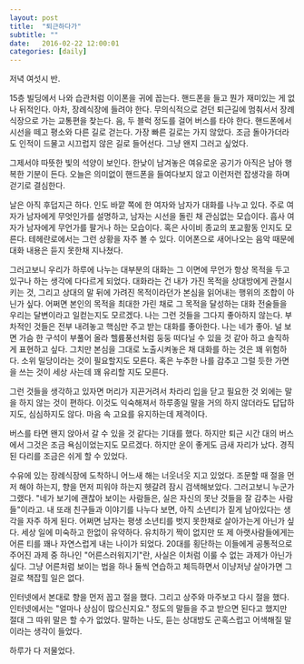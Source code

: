```yaml
---
layout: post
title:  "퇴근하다가"
subtitle: ""
date:   2016-02-22 12:00:01
categories: [daily]
---
```

저녁 여섯시 반.

15층 빌딩에서 나와 습관처럼 이이폰을 귀에 꼽는다. 핸드폰을 들고 뭔가 재미있는 게 없나 뒤적인다. 아차, 장례식장에 들려야 한다. 무의식적으로 걷던 퇴근길에 멈춰서서 장례식장으로 가는 교통편을 찾는다. 음, 두 블럭 정도를 걸어 버스를 타야 한다. 핸드폰에서 시선을 떼고 평소와 다른 길로 걷는다. 가장 빠른 길로는 가지 않았다. 조금 돌아가더라도 인적이 드물고 시끄럽지 않은 길로 들어선다. 그냥 왠지 그러고 싶었다.

그제서야 따뜻한 빛의 석양이 보인다. 한낮이 남겨놓은 여유로운 공기가 아직은 남아 행복한 기분이 든다. 오늘은 의미없이 핸드폰을 들여다보지 않고 이런저런 잡생각을 하며 걷기로 결심한다.

날은 아직 후덥지근 하다. 인도 바깥 쪽에 한 여자와 남자가 대화를 나누고 있다. 주로 여자가 남자에게 무엇인가를 설명하고, 남자는 시선을 돌린 채 관심없는 모습이다. 흡사 여자가 남자에게 무언가를 팔거나 하는 모습이다. 혹은 사이비 종교의 포교활동 인지도 모른다. 테헤란로에서는 그런 상황을 자주 볼 수 있다. 이어폰으로 새어나오는 음악 때문에 대화 내용은 듣지 못한채 지나쳤다.

그러고보니 우리가 하루에 나누는 대부분의 대화는 그 이면에 무언가 항상 목적을 두고 있구나 하는 생각에 다다르게 되었다. 대화라는 건 내가 가진 목적을 상대방에게 관철시키는 것, 그리고 상대의 말 뒤에 가려진 목적이라던가 본심을 읽어내는 행위의 조합이 아닌가 싶다. 어쩌면 본인의 목적을 최대한 가린 채로 그 목적을 달성하는 대화 전술들을 우리는 달변이라고 일컫는지도 모르겠다. 나는 그런 것들을 그다지 좋아하지 않는다. 부차적인 것들은 전부 내려놓고 핵심만 주고 받는 대화를 좋아한다. 나는 네가 좋아. 널 보면 가슴 한 구석이 부풀어 올라 헬륨풍선처럼 둥둥 떠다닐 수 있을 것 같아 하고 솔직하게 표현하고 싶다. 그치만 본심을 그대로 노출시켜놓은 채 대화를 하는 것은 꽤 위험하다. 소위 밀당이라는 것이 필요할지도 모른다. 혹은 누추한 나를 감추고 그럴 듯한 가면을 쓰는 것이 세상 사는데 꽤 유리할 지도 모른다.

그런 것들을 생각하고 있자면 머리가 지끈거려서 차라리 입을 닫고 필요한 것 외에는 말을 하지 않는 것이 편하다. 이것도 익숙해져서 하루종일 말을 거의 하지 않더라도 답답하지도, 심심하지도 않다. 마음 속 고요를 유지하는데 제격이다.

버스를 타면 왠지 앉아서 갈 수 있을 것 같다는 기대를 했다. 하지만 퇴근 시간 대의 버스에서 그것은 조금 욕심이었는지도 모르겠다. 하지만 운이 좋게도 금새 자리가 났다. 경직된 다리를 조금은 쉬게 할 수 있었다.

수유에 있는 장례식장에 도착하니 어느새 해는 너웃너웃 지고 있었다. 조문할 때 절을 먼저 해야 하는지, 향을 먼저 피워야 하는지 헷갈려 잠시 검색해보았다. 그러고보니 누군가 그랬다. "네가 보기에 괜찮아 보이는 사람들은, 실은 자신의 못난 것들을 잘 감추는 사람들"이라고. 내 또래 친구들과 이야기를 나누다 보면, 아직 소년티가 짙게 남아있다는 생각을 자주 하게 된다. 어쩌면 남자는 평생 소년티를 벗지 못한채로 살아가는게 아닌가 싶다. 세상 일에 미숙하고 한없이 유약하다. 유치하기 짝이 없지만 또 제 아랫사람들에게는 어른 티를 꽤나 자연스럽게 내는 나이가 되었다. 20대를 횡단하는 이들에게 공통적으로 주어진 과제 중 하나인 "어른스러워지기"란, 사실은 이처럼 이룰 수 없는 과제가 아닌가 싶다. 그냥 어른처럼 보이는 법을 하나 둘씩 연습하고 체득하면서 이냥저냥 살아가면 그걸로 책잡힐 일은 없다.

인터넷에서 본대로 향을 먼저 꼽고 절을 했다. 그리고 상주와 마주보고 다시 절을 했다. 인터넷에서는 "얼마나 상심이 많으신지요." 정도의 말들을 주고 받으면 된다고 했지만 절대 그 따위 말은 할 수가 없었다. 말하는 나도, 듣는 상대방도 곤혹스럽고 어색해질 말이라는 생각이 들었다.

하루가 다 저물었다.
